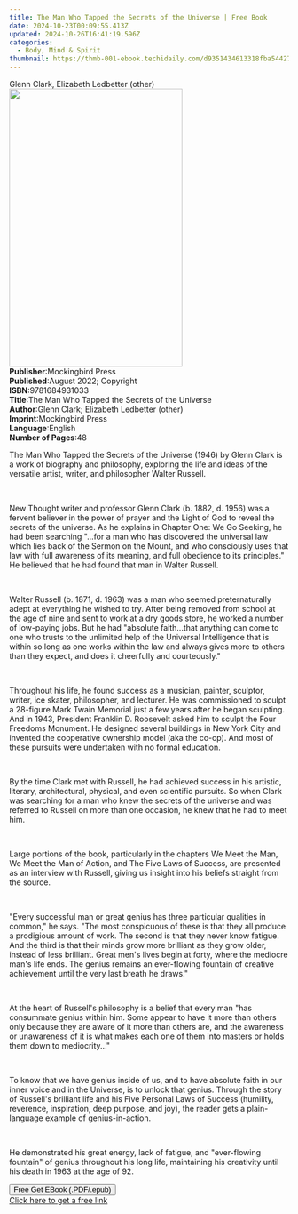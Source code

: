 ```yaml
---
title: The Man Who Tapped the Secrets of the Universe | Free Book
date: 2024-10-23T00:09:55.413Z
updated: 2024-10-26T16:41:19.596Z
categories:
  - Body, Mind & Spirit
thumbnail: https://thmb-001-ebook.techidaily.com/d9351434613318fba54427419648619ffb1d1e4261de518b95e537620f4a3956.jpg
---
```

<main id="book-container">
  <div class="flex flex-col">
    <div class="book-brief flex-1 py-6 px-4 sm:p-6 md:py-10 md:px-8">
      <!-- brief-->
      <div class="book-brief-main">
        Glenn Clark, Elizabeth Ledbetter (other)
      </div>
    </div>
    <div
      class="book-meta-info flex-1 grid gap-4 col-start-1 col-end-3 row-start-1 sm:mb-6 sm:grid-cols-4 lg:gap-6 lg:col-start-2 lg:row-end-6 lg:row-span-6 lg:mb-0"
    >
      <div
        class="book-meta-info-left place-content-center mt-4 p-4 text-sm leading-6 col-start-2 col-span-2 dark:text-slate-400"
      >
        <img
          class="w-full h-500 object-cover rounded-lg sm:h-255 sm:col-span-2 lg:col-span-full"
          src="https://img-001-ebook.techidaily.com/be6363d5fe7d20a41983d5b517563ab9c2622bd0f426d590b7abe7201c0bc15a.jpg"
          alt=""
          width="312"
          height="500"
        />
      </div>
      <div
        class="book-meta-info-right mt-2 col-start-1 row-start-2 col-span-3 self-center"
      >
        <!-- meta data  -->
        <div class="flex flex-col px-4 md:px-8">
          <div class="flex-1">
            <strong>Publisher</strong>:<span class="px-2"
              >Mockingbird Press</span
            >
          </div>
          <div class="flex-1">
            <strong>Published</strong>:<span class="px-2"
              >August 2022; Copyright</span
            >
          </div>
          <div class="flex-1">
            <strong>ISBN</strong>:<span class="px-2">9781684931033</span>
          </div>
          <div class="flex-1">
            <strong>Title</strong>:<span class="px-2"
              >The Man Who Tapped the Secrets of the Universe</span
            >
          </div>
          <div class="flex-1">
            <strong>Author</strong>:<span class="px-2"
              >Glenn Clark; Elizabeth Ledbetter (other)</span
            >
          </div>
          <div class="flex-1">
            <strong>Imprint</strong>:<span class="px-2">Mockingbird Press</span>
          </div>
          <div class="flex-1">
            <strong>Language</strong>:<span class="px-2">English</span>
          </div>
          <div class="flex-1">
            <strong>Number of Pages</strong>:<span class="px-2">48</span>
          </div>
        </div>
      </div>
    </div>
    <div class="book-description flex-1 py-6 px-4 sm:p-6 md:py-10 md:px-8">
      <div class="book-description-main">
        <div accordion-content="" id="description">
          <p>
            The Man Who Tapped the Secrets of the Universe (1946) by Glenn Clark
            is a work of biography and philosophy, exploring the life and ideas
            of the versatile artist, writer, and philosopher Walter Russell.
          </p>
          <p>&nbsp;</p>
          <p>
            New Thought writer and professor Glenn Clark (b. 1882, d. 1956) was
            a fervent believer in the power of prayer and the Light of God to
            reveal the secrets of the universe. As he explains in Chapter One:
            We Go Seeking, he had been searching "...for a man who has
            discovered the universal law which lies back of the Sermon on the
            Mount, and who consciously uses that law with full awareness of its
            meaning, and full obedience to its principles." He believed that he
            had found that man in Walter Russell.
          </p>
          <p>&nbsp;</p>
          <p>
            Walter Russell (b. 1871, d. 1963) was a man who seemed
            preternaturally adept at everything he wished to try. After being
            removed from school at the age of nine and sent to work at a dry
            goods store, he worked a number of low-paying jobs. But he had
            "absolute faith...that anything can come to one who trusts to the
            unlimited help of the Universal Intelligence that is within so long
            as one works within the law and always gives more to others than
            they expect, and does it cheerfully and courteously."
          </p>
          <p>&nbsp;</p>
          <p>
            Throughout his life, he found success as a musician, painter,
            sculptor, writer, ice skater, philosopher, and lecturer. He was
            commissioned to sculpt a 28-figure Mark Twain Memorial just a few
            years after he began sculpting. And in 1943, President Franklin D.
            Roosevelt asked him to sculpt the Four Freedoms Monument. He
            designed several buildings in New York City and invented the
            cooperative ownership model (aka the co-op). And most of these
            pursuits were undertaken with no formal education.
          </p>
          <p>&nbsp;</p>
          <p>
            By the time Clark met with Russell, he had achieved success in his
            artistic, literary, architectural, physical, and even scientific
            pursuits. So when Clark was searching for a man who knew the secrets
            of the universe and was referred to Russell on more than one
            occasion, he knew that he had to meet him.
          </p>
          <p>&nbsp;</p>
          <p>
            Large portions of the book, particularly in the chapters We Meet the
            Man, We Meet the Man of Action, and The Five Laws of Success, are
            presented as an interview with Russell, giving us insight into his
            beliefs straight from the source.
          </p>
          <p>&nbsp;</p>
          <p>
            "Every successful man or great genius has three particular qualities
            in common," he says. "The most conspicuous of these is that they all
            produce a prodigious amount of work. The second is that they never
            know fatigue. And the third is that their minds grow more brilliant
            as they grow older, instead of less brilliant. Great men's lives
            begin at forty, where the mediocre man's life ends. The genius
            remains an ever-flowing fountain of creative achievement until the
            very last breath he draws."
          </p>
          <p>&nbsp;</p>
          <p>
            At the heart of Russell's philosophy is a belief that every man "has
            consummate genius within him. Some appear to have it more than
            others only because they are aware of it more than others are, and
            the awareness or unawareness of it is what makes each one of them
            into masters or holds them down to mediocrity..."
          </p>
          <p>&nbsp;</p>
          <p>
            To know that we have genius inside of us, and to have absolute faith
            in our inner voice and in the Universe, is to unlock that genius.
            Through the story of Russell's brilliant life and his Five Personal
            Laws of Success (humility, reverence, inspiration, deep purpose, and
            joy), the reader gets a plain-language example of genius-in-action.
          </p>
          <p>&nbsp;</p>
          <p>
            He demonstrated his great energy, lack of fatigue, and "ever-flowing
            fountain" of genius throughout his long life, maintaining his
            creativity until his death in 1963 at the age of 92.
          </p>
        </div>
        <div class="accordion-fader"></div>
      </div>
    </div>
    <div class="book-excerpts flex-1 py-6 px-4 sm:p-6 md:py-10 md:px-8"></div>
    <div
      class="book-about-author flex-1 py-6 px-4 sm:p-6 md:py-10 md:px-8"
    ></div>
    <div class="book-free-get flex-1 py-6 px-4 sm:p-6 md:py-10 md:px-8">
      <button
        id="btn-free-get"
        class="bg-blue-500 hover:bg-blue-700 text-white font-bold py-2 px-4 rounded"
      >
        Free Get EBook (.PDF/.epub)
      </button>
      <div id="countdown-display" class="px-2 text-lg mt-2"></div>
      <a
        id="free-link"
        class="hidden bg-blue-500 hover:bg-blue-700 text-white font-bold py-2 px-4 rounded"
        href="https://www.ebooks.com/en-us/book/210648003/the-man-who-tapped-the-secrets-of-the-universe/glenn-clark/"
        target="_blank"
        >Click here to get a free link</a
      >
    </div>
    <script>
      let countdownTime = 0;
      let countdownInterval = null;
      document
        .getElementById('btn-free-get')
        .addEventListener('click', startCountdown);
      function startCountdown() {
        countdownTime = new Date().getTime() + 60000 * 3;
        countdownInterval = setInterval(updateCountdown, 1000);
        document.getElementById('btn-free-get').disabled = true;
        document
          .getElementById('btn-free-get')
          .classList.add('bg-gray-500', 'cursor-not-allowed');
      }
      function updateCountdown() {
        let currentTime = new Date().getTime();
        let timeLeft = countdownTime - currentTime;
        let secondsLeft = Math.floor(timeLeft / 1000);
        document.getElementById('countdown-display').innerHTML =
          `Remaining time: ${secondsLeft} seconds.`;
        if (secondsLeft <= 0) {
          clearInterval(countdownInterval);
          document.getElementById('btn-free-get').classList.add('hidden');
          document.getElementById('free-link').classList.remove('hidden');
          document.getElementById('countdown-display').innerHTML = '';
        }
      }
    </script>
  </div>
</main>

<ins class="adsbygoogle"
      style="display:block"
      data-ad-client="ca-pub-7571918770474297"
      data-ad-slot="8358498916"
      data-ad-format="auto"
      data-full-width-responsive="true"></ins>
    